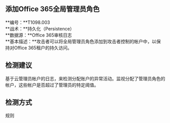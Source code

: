 ## 添加Office 365全局管理员角色  
**编号：**T1098.003  
**战术：**持久化（Persistence）  
**数据源：**Office 365审核日志  
**基本描述：**攻击者可以将全局管理员角色添加到攻击者控制的帐户中，以保持对Office 365租户的持久访问。  
## 检测建议  
基于云管理员帐户的日志，来检测分配账户的异常活动。监视分配了管理员角色的帐户，这些帐户是否超过了管理员的特定阈值。  
## 检测方式  
规则